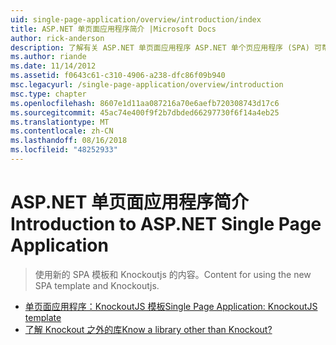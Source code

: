 ```yaml
---
uid: single-page-application/overview/introduction/index
title: ASP.NET 单页面应用程序简介 |Microsoft Docs
author: rick-anderson
description: 了解有关 ASP.NET 单页面应用程序 ASP.NET 单个页应用程序 (SPA) 可帮助您生成的应用程序包括大量客户端 interacti...
ms.author: riande
ms.date: 11/14/2012
ms.assetid: f0643c61-c310-4906-a238-dfc86f09b940
msc.legacyurl: /single-page-application/overview/introduction
msc.type: chapter
ms.openlocfilehash: 8607e1d11aa087216a70e6aefb720308743d17c6
ms.sourcegitcommit: 45ac74e400f9f2b7dbded66297730f6f14a4eb25
ms.translationtype: MT
ms.contentlocale: zh-CN
ms.lasthandoff: 08/16/2018
ms.locfileid: "48252933"
---
```

<a name="introduction-to-aspnet-single-page-application"></a><span data-ttu-id="b98f1-103">ASP.NET 单页面应用程序简介</span><span class="sxs-lookup"><span data-stu-id="b98f1-103">Introduction to ASP.NET Single Page Application</span></span>
====================
> <span data-ttu-id="b98f1-104">使用新的 SPA 模板和 Knockoutjs 的内容。</span><span class="sxs-lookup"><span data-stu-id="b98f1-104">Content for using the new SPA template and Knockoutjs.</span></span>


- [<span data-ttu-id="b98f1-105">单页面应用程序：KnockoutJS 模板</span><span class="sxs-lookup"><span data-stu-id="b98f1-105">Single Page Application: KnockoutJS template</span></span>](knockoutjs-template.md)
- [<span data-ttu-id="b98f1-106">了解 Knockout 之外的库</span><span class="sxs-lookup"><span data-stu-id="b98f1-106">Know a library other than Knockout?</span></span>](other-libraries.md)
